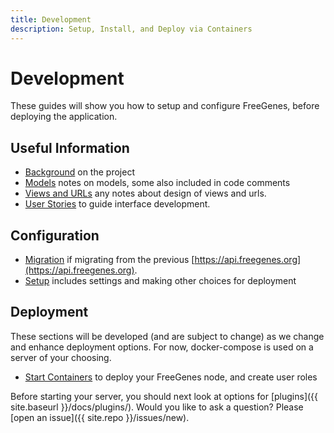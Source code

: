 ```yaml
---
title: Development
description: Setup, Install, and Deploy via Containers
---
```


# Development

These guides will show you how to setup and configure FreeGenes,
before deploying the application.

## Useful Information

 - [Background](background) on the project
 - [Models](models) notes on models, some also included in code comments
 - [Views and URLs](views) any notes about design of views and urls.
 - [User Stories](user-stories) to guide interface development.

## Configuration

 - [Migration](migrate) if migrating from the previous [https://api.freegenes.org](https://api.freegenes.org).
 - [Setup](setup) includes settings and making other choices for deployment

## Deployment

These sections will be developed (and are subject to change) as we change and enhance deployment options.
For now, docker-compose is used on a server of your choosing.

 - [Start Containers](start) to deploy your FreeGenes node, and create user roles

Before starting your server, you should next look at options for [plugins]({{ site.baseurl }}/docs/plugins/).
Would you like to ask a question? Please [open an issue]({{ site.repo }}/issues/new).
